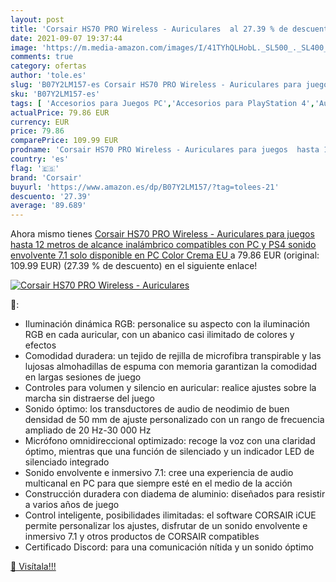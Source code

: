 ```yaml
---
layout: post
title: 'Corsair HS70 PRO Wireless - Auriculares  al 27.39 % de descuento'
date: 2021-09-07 19:37:44
image: 'https://m.media-amazon.com/images/I/41TYhQLHobL._SL500_._SL400_.jpg'
comments: true
category: ofertas
author: 'tole.es'
slug: 'B07Y2LM157-es Corsair HS70 PRO Wireless - Auriculares para juegos hasta...'
sku: 'B07Y2LM157-es'
tags: [ 'Accesorios para Juegos PC','Accesorios para PlayStation 4','Auriculares gaming con micrófono para PlayStation 4','Auriculares gaming para PC','Electrónica','Hardware y juegos para PlayStation 3','Hardware y juegos para PlayStation 4','Hardware y juegos para Xbox One','Juegos y Accesorios para PC','Sistemas heredados','Sistemas heredados de PlayStation','Videojuegos','corsair','ps4', ]
actualPrice: 79.86 EUR
currency: EUR
price: 79.86
comparePrice: 109.99 EUR
prodname: 'Corsair HS70 PRO Wireless - Auriculares para juegos  hasta 12 metros de alcance inalámbrico  compatibles con PC y PS4  sonido envolvente 7.1 solo disponible en PC  Color Crema  EU '
country: 'es'
flag: '🇪🇸'
brand: 'Corsair'
buyurl: 'https://www.amazon.es/dp/B07Y2LM157/?tag=tolees-21'
descuento: '27.39'
average: '89.689'
---
```


Ahora mismo tienes [Corsair HS70 PRO Wireless - Auriculares para juegos  hasta 12 metros de alcance inalámbrico  compatibles con PC y PS4  sonido envolvente 7.1 solo disponible en PC  Color Crema  EU ](https://www.amazon.es/dp/B07Y2LM157/?tag=tolees-21) a 79.86 EUR (original: 109.99 EUR) (27.39 %  de descuento) en el siguiente enlace!

[![Corsair HS70 PRO Wireless - Auriculares ](https://m.media-amazon.com/images/I/41TYhQLHobL._SL500_._SL400_.jpg)](https://www.amazon.es/dp/B07Y2LM157/?tag=tolees-21)

🔎:

- Iluminación dinámica RGB: personalice su aspecto con la iluminación RGB en cada auricular, con un abanico casi ilimitado de colores y efectos
- Comodidad duradera: un tejido de rejilla de microfibra transpirable y las lujosas almohadillas de espuma con memoria garantizan la comodidad en largas sesiones de juego
- Controles para volumen y silencio en auricular: realice ajustes sobre la marcha sin distraerse del juego
- Sonido óptimo: los transductores de audio de neodimio de buen densidad de 50 mm de ajuste personalizado con un rango de frecuencia ampliado de 20 Hz-30 000 Hz
- Micrófono omnidireccional optimizado: recoge la voz con una claridad óptimo, mientras que una función de silenciado y un indicador LED de silenciado integrado
- Sonido envolvente e inmersivo 7.1: cree una experiencia de audio multicanal en PC para que siempre esté en el medio de la acción
- Construcción duradera con diadema de aluminio: diseñados para resistir a varios años de juego
- Control inteligente, posibilidades ilimitadas: el software CORSAIR iCUE permite personalizar los ajustes, disfrutar de un sonido envolvente e inmersivo 7.1 y otros productos de CORSAIR compatibles
- Certificado Discord: para una comunicación nítida y un sonido óptimo

[🛒 Visítala!!!](https://www.amazon.es/dp/B07Y2LM157/?tag=tolees-21)
